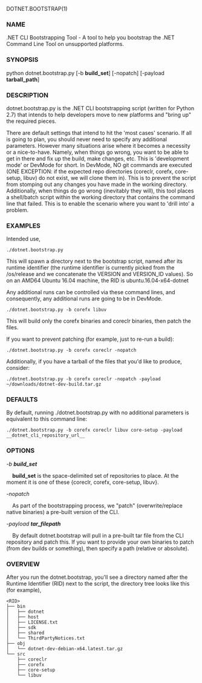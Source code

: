 DOTNET.BOOTSTRAP(1)
### NAME
.NET CLI Bootstrapping Tool - A tool to help you bootstrap the .NET Command Line Tool on unsupported platforms.

### SYNOPSIS
python dotnet.bootstrap.py [-b __build_set__] [-nopatch] [-payload __tarball_path__]

### DESCRIPTION  
dotnet.bootstrap.py is the .NET CLI bootstrapping script (written for Python 2.7) that intends to help developers move to new platforms and "bring up" the required pieces.

There are default settings that intend to hit the 'most cases' scenario. If all is going to plan, you should never need to specify any additional parameters. However
many situations arise where it becomes a necessity or a nice-to-have. Namely, when things go wrong, you want to be able to get in there and fix
up the build, make changes, etc. This is 'development mode' or DevMode for short. In DevMode, NO git commands are executed (ONE EXCEPTION: if the expected repo directories (coreclr, corefx, core-setup, libuv) do not exist, 
we will clone them in). This is to prevent the script from stomping out any changes you have made in the working directory. Additionally, when things do go wrong (inevitably they will), this tool places a shell/batch 
script within the working directory that contains the command line that failed. This is to enable the scenario where you want to 'drill into' a problem.

### EXAMPLES
Intended use,

```
./dotnet.bootstrap.py
```
This will spawn a directory next to the bootstrap script, named after its runtime identifier (the runtime identifier is currently picked from the /os/release and we concatenate the 
VERSION and VERSION_ID values). So on an AMD64 Ubuntu 16.04 machine, the RID is ubuntu.16.04-x64-dotnet 

Any additional runs can be controlled via these command lines, and consequently, any additional runs are going to be in DevMode.

```
./dotnet.bootstrap.py -b corefx libuv
```
This will build only the corefx binaries and coreclr binaries, then patch the files.

If you want to prevent patching (for example, just to re-run a build):

```
./dotnet.bootstrap.py -b corefx coreclr -nopatch
```

Additionally, if you have a tarball of the files that you'd like to produce, consider:

```
./dotnet.bootstrap.py -b corefx coreclr -nopatch -payload ~/downloads/dotnet-dev-build.tar.gz
```

### DEFAULTS

By default, running ./dotnet.bootstrap.py with no additional parameters is equivalent to this command line:
```
./dotnet.bootstrap.py -b corefx coreclr libuv core-setup -payload __dotnet_cli_repository_url__
```

### OPTIONS
*-b __build_set__*

&nbsp;&nbsp;&nbsp;&nbsp;__build_set__ is the space-delimited set of repositories to place. At the moment it is one of these {coreclr, corefx, core-setup, libuv}. 

*-nopatch*

&nbsp;&nbsp;&nbsp;&nbsp;As part of the bootstrapping process, we "patch" (overwrite/replace native binaries) a pre-built version of the CLI.

*-payload __tar_filepath__*

&nbsp;&nbsp;&nbsp;&nbsp;By default dotnet.bootstrap will pull in a pre-built tar file from the CLI repository and patch this. If you want to provide your own binaries to patch
    (from dev builds or something), then specify a path (relative or absolute).

### OVERVIEW
After you run the dotnet.bootstrap, you'll see a directory named after the Runtime Identifier (RID) next to the script, the directory tree looks like this (for example),

```
<RID>
├── bin
│   ├── dotnet
│   ├── host
│   ├── LICENSE.txt
│   ├── sdk
│   ├── shared
│   └── ThirdPartyNotices.txt
├── obj
│   └── dotnet-dev-debian-x64.latest.tar.gz
└── src
    ├── coreclr
    ├── corefx
    ├── core-setup
    └── libuv
```